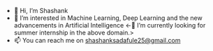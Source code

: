 - 👋 Hi, I’m Shashank
- 👀 I’m interested in Machine Learning, Deep Learning and the new advancements in Artificial Intelligence
<-🌱 I’m currently looking for summer internship in the above domain.>
- 📫 You can reach me on shashanksadafule25@gmail.com

<!--- - 💞️ I’m looking to collaborate on ... ---!>

<!---
Shash-25/Shash-25 is a ✨ special ✨ repository because its `README.md` (this file) appears on your GitHub profile.
You can click the Preview link to take a look at your changes.
--->
